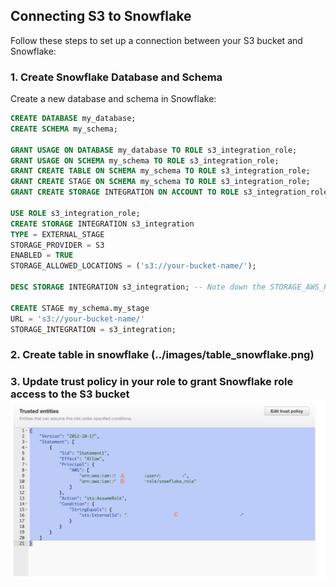 ## Connecting S3 to Snowflake

Follow these steps to set up a connection between your S3 bucket and Snowflake:

### 1. Create Snowflake Database and Schema

Create a new database and schema in Snowflake:

```sql
CREATE DATABASE my_database;
CREATE SCHEMA my_schema;

GRANT USAGE ON DATABASE my_database TO ROLE s3_integration_role;
GRANT USAGE ON SCHEMA my_schema TO ROLE s3_integration_role;
GRANT CREATE TABLE ON SCHEMA my_schema TO ROLE s3_integration_role;
GRANT CREATE STAGE ON SCHEMA my_schema TO ROLE s3_integration_role;
GRANT CREATE STORAGE INTEGRATION ON ACCOUNT TO ROLE s3_integration_role;

USE ROLE s3_integration_role;
CREATE STORAGE INTEGRATION s3_integration
TYPE = EXTERNAL_STAGE
STORAGE_PROVIDER = S3
ENABLED = TRUE
STORAGE_ALLOWED_LOCATIONS = ('s3://your-bucket-name/');

DESC STORAGE INTEGRATION s3_integration; -- Note down the STORAGE_AWS_ROLE_ARN value.

CREATE STAGE my_schema.my_stage
URL = 's3://your-bucket-name/'
STORAGE_INTEGRATION = s3_integration;
```
### 2. Create table in snowflake (../images/table_snowflake.png)

### 3. Update trust policy in your role to grant Snowflake role access to the S3 bucket ![Snowflake role access to the S3 bucket](../images/trusted_policies.png)



